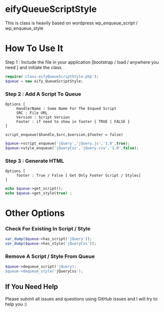 eifyQueueScriptStyle
====================

This is class is heavily based on wordpress wp_enqueue_script / wp_enqueue_style


How To Use It
=============

Step 1 : Include the file in your application [bootstrap / load / anywhere you need ] and initiate the class 
```php
require('class-eifyQueueScriptStyle.php');
$queue = new eify_QueueScriptStyle;
```

### Step 2 : Add A Script To Queue
```
Options [
     HandlerName : Some Name For The Enqued Script
     SRC : File URL
     Version : Script Version
     Footer : if need to show in footer { TRUE | FALSE }
]

script_enqueue($handle,$src,$version,$footer = false)

```

```php
$queue->script_enqueue('jQuery','jQuery.js','1.0',true);
$queue->style_enqueue('jQueryCss','jQuery.css','1.0',false);
```

### Step 3 : Generate HTML 
```
Options [
     footer : True / False [ Get Only Footer Script / Styles]
]
```

```php
echo $queue->get_script();
echo $queue->get_style(true) ;
```

Other Options
=============

### Check For Existing In Script / Style
```php
var_dump($queue->has_script('jQuery'));
var_dump($queue->has_style('jQueryCss'));
```

### Remove A Script / Style From Queue 
```php
$queue->dequeue_script('jQuery);
$queue->dequeue_style('jQueryCss');
```



## If You Need Help
Please submit all issues and questions using GitHub issues and I will try to help you :)
